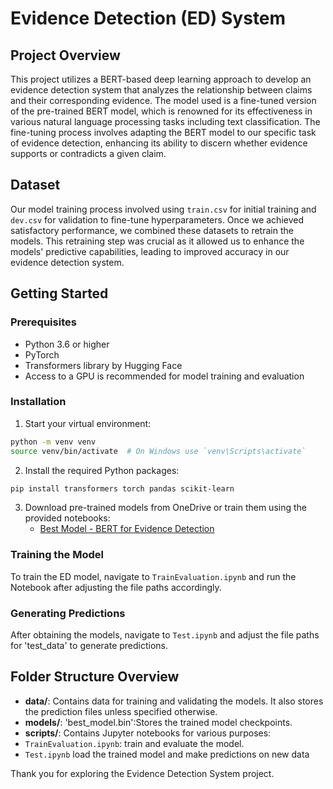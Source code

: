 # Evidence Detection (ED) System

## Project Overview
This project utilizes a BERT-based deep learning approach to develop an evidence detection system that analyzes the relationship between claims and their corresponding evidence. The model used is a fine-tuned version of the pre-trained BERT model, which is renowned for its effectiveness in various natural language processing tasks including text classification.
The fine-tuning process involves adapting the BERT model to our specific task of evidence detection, enhancing its ability to discern whether evidence supports or contradicts a given claim.

## Dataset
Our model training process involved using `train.csv` for initial training and `dev.csv` for validation to fine-tune hyperparameters. Once we achieved satisfactory performance, we combined these datasets to retrain the models. This retraining step was crucial as it allowed us to enhance the models' predictive capabilities, leading to improved accuracy in our evidence detection system.

## Getting Started

### Prerequisites
- Python 3.6 or higher
- PyTorch
- Transformers library by Hugging Face
- Access to a GPU is recommended for model training and evaluation

### Installation
1. Start your virtual environment:
```bash
python -m venv venv
source venv/bin/activate  # On Windows use `venv\Scripts\activate`
```

2. Install the required Python packages:
```bash 
pip install transformers torch pandas scikit-learn
```
3. Download pre-trained models from OneDrive or train them using the provided notebooks:
   - [Best Model - BERT for Evidence Detection](https://livemanchesterac-my.sharepoint.com/:u:/g/personal/zhuoran_wang-2_student_manchester_ac_uk/EaSVcTouJQZJgY7RPBB9u2QBPT1g4Fe6FpPSGGRhhPW6_w?e=4Ne7mH)




### Training the Model
To train the ED model, navigate to `TrainEvaluation.ipynb` and run the Notebook after adjusting the file paths accordingly.

### Generating Predictions
After obtaining the models, navigate to `Test.ipynb` and adjust the file paths for 'test_data' to generate predictions.

## Folder Structure Overview
- **data/**: Contains data for training and validating the models. It also stores the prediction files unless specified otherwise.
- **models/**: 'best_model.bin':Stores the trained model checkpoints.
- **scripts/**: Contains Jupyter notebooks for various purposes:
 -  `TrainEvaluation.ipynb`: train and evaluate the model.
 - `Test.ipynb` load the trained model and make predictions on new data

Thank you for exploring the Evidence Detection System project.
